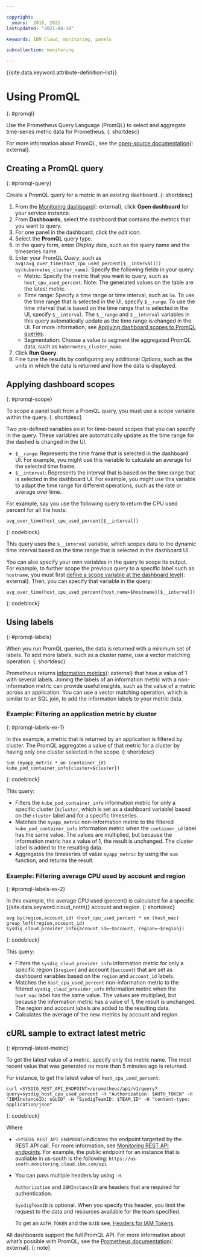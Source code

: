```yaml
---

copyright:
  years:  2018, 2021
lastupdated: "2021-04-14"

keywords: IBM Cloud, monitoring, panels

subcollection: monitoring

---
```


{{site.data.keyword.attribute-definition-list}}

# Using PromQL
{: #promql}

Use the Prometheus Query Language (PromQL) to select and aggregate time-series metric data for Prometheus.
{: shortdesc}

For more information about PromQL, see the [open-source documentation](https://prometheus.io/docs/prometheus/latest/querying/basics/){: external}.

## Creating a PromQL query
{: #promql-query}

Create a PromQL query for a metric in an existing dashboard.
{: shortdesc}

1. From the [Monitoring dashboard](https://cloud.ibm.com/observe/monitoring){: external}, click **Open dashboard** for your service instance.
2. From **Dashboards**, select the dashboard that contains the metrics that you want to query.
3. For one panel in the dashboard, click the _edit_ icon.
4. Select the **PromQL** query type.
5. In the query form, enter _Display_ data, such as the query name and the timeseries name.
6. Enter your PromQL _Query_, such as `avg(avg_over_time(host_cpu_used_percent[$__interval])) by(kubernetes_cluster_name)`. Specify the following fields in your query:
    * Metric: Specify the metric that you want to query, such as `host_cpu_used_percent`. Note: The generated values on the table are the latest metric.
    * Time range: Specify a time range or time interval, such as `5m`. To use the time range that is selected in the UI, specify `$__range`. To use the time interval that is based on the time range that is selected in the UI, specify `$__interval`. The `$__range` and `$__interval` variables in this query automatically update as the time range is changed in the UI. For more information, see [Applying dashboard scopes to PromQL queries](#promql-scope).
    * Segmentation: Choose a value to segment the aggregated PromQL data, such as `kubernetes_cluster_name`.
8. Click **Run Query**.
7. Fine tune the results by configuring any additional _Options_, such as the units in which the data is returned and how the data is displayed.

## Applying dashboard scopes
{: #promql-scope}

To scope a panel built from a PromQL query, you must use a scope variable within the query.
{: shortdesc}

Two pre-defined variables exist for time-based scopes that you can specify in the query. These variables are automatically update as the time range for the dashed is changed in the UI.
* `$__range`: Represents the time frame that is selected in the dashboard UI. For example, you might use this variable to calculate an average for the selected time frame.
* `$__interval`: Represents the interval that is based on the time range that is selected in the dashboard UI. For example, you might use this variable to adapt the time range for different operations, such as the rate or average over time.

For example, say you use the following query to return the CPU used percent for all the hosts:
```
avg_over_time(host_cpu_used_percent[$__interval])
```
{: codeblock}

This query uses the `$__interval` variable, which scopes data to the dynamic time interval based on the time range that is selected in the dashboard UI.

You can also specify your own variables in the query to scope its output. For example, to further scope the previous query to a specific label such as `hostname`, you must first [define a scope variable at the dashboard level](https://docs.sysdig.com/en/about-the-dashboard-ui.html#UUID-7a55e06a-7e2a-8dcb-7dd3-6d7eb39c9784_section-idm23184387629055){: external}. Then, you can specify that variable in the query:
```
avg_over_time(host_cpu_used_percent{host_name=$hostname}[$__interval])
```
{: codeblock}

## Using labels
{: #promql-labels}

When you run PromQL queries, the data is returned with a minimum set of labels. To add more labels, such as a cluster name, use a vector matching operation.
{: shortdesc}

Prometheus returns [information metrics](https://docs.sysdig.com/en/mapping-between-classic-metrics-and-promql-metrics.html){: external} that have a value of 1 with several labels. Joining the labels of an information metric with a non-information metric can provide useful insights, such as the value of a metric across an application. You can use a vector matching operation, which is similar to an SQL join, to add the information labels to your metric data.

### Example: Filtering an application metric by cluster
{: #promql-labels-ex-1}

In this example, a metric that is returned by an application is filtered by cluster. The PromQL aggregates a value of that metric for a cluster by having only one cluster selected in the scope.
{: shortdesc}

```
sum (myapp_metric * on (container_id) kube_pod_container_info{cluster=$cluster})
```
{: codeblock}

This query:
* Filters the `kube_pod_container_info` information metric for only a specific cluster (`$cluster`, which is set as a dashboard variable) based on the `cluster` label and for a specific timeseries.
* Matches the `myapp_metric` non-information metric to the filtered `kube_pod_container_info` information metric when the `container_id` label has the same value. The values are multiplied, but because the information metric has a value of 1, the result is unchanged. The cluster label is added to the resulting data.
* Aggregates the timeseries of value `myapp_metric` by using the `sum` function, and returns the result.

### Example: Filtering average CPU used by account and region
{: #promql-labels-ex-2}

In this example, the average CPU used (percent) is calculated for a specific {{site.data.keyword.cloud_notm}} account and region.
{: shortdesc}

```
avg by(region,account_id) (host_cpu_used_percent * on (host_mac) group_left(region,account_id) sysdig_cloud_provider_info{account_id=~$account, region=~$region})
```
{: codeblock}

This query:
* Filters the `sysdig_cloud_provider_info` information metric for only a specific region (`$region`) and account (`$account`) that are set as dashboard variables based on the `region` and `account_id` labels.
* Matches the `host_cpu_used_percent` non-information metric to the filtered `sysdig_cloud_provider_info` information metric when the `host_mac` label has the same value. The values are multiplied, but because the information metric has a value of 1, the result is unchanged. The region and account labels are added to the resulting data.
* Calculates the average of the new metrics by account and region.

## cURL sample to extract latest metric
{: #promql-latest-metric}

To get the latest value of a metric, specify only the metric name. The most recent value that was generated no more than 5 minutes ago is returned.

For instance, to get the latest value of `host_cpu_used_percent`:

```shell
curl <SYSDIG_REST_API_ENDPOINT>/prometheus/api/v1/query?query=sysdig_host_cpu_used_percent -H "Authorization: $AUTH_TOKEN" -H "IBMInstanceID: $GUID" -H "SysdigTeamID: $TEAM_ID" -H "content-type: application/json"
```
{: codeblock}

Where

* `<SYSDIG_REST_API_ENDPOINT>`indicates the endpoint targetted by the REST API call. For more information, see [Monitoring REST API endpoints](/docs/monitoring?topic=monitoring-endpoints#endpoints_rest_api). For example, the public endpoint for an instance that is available in us-south is the following: `https://us-south.monitoring.cloud.ibm.com/api`

* You can pass multiple headers by using `-H`.

    `Authorization` and `IBMInstanceID` are headers that are required for authentication.

    `SysdigTeamID` is optional. When you specify this header, you limit the request to the data and resources available for the team specified.

    To get an `AUTH_TOKEN` and the `GUID` see, [Headers for IAM Tokens](/docs/monitoring?topic=monitoring-mon-curl#mon-curl-headers-iam).


All dashboards support the full PromQL API. For more information about what’s possible with PromQL, see the [Prometheus documentation](https://www.prometheus.io/docs/prometheus/latest/querying/api/){: external}.
{: note}

